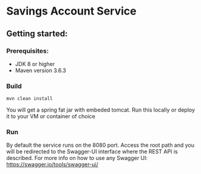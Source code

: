 # Savings Account Service

## Getting started:
### Prerequisites:
- JDK 8 or higher
- Maven version 3.6.3
### Build
```shell script
mvn clean install
```
You will get a spring fat jar with embeded tomcat. Run this locally or deploy it to your VM or container of choice

### Run
By default the service runs on the 8080 port.
Access the root path and you will be redirected to the Swagger-UI interface where the REST API is described.
For more info on how to use any Swagger UI: https://swagger.io/tools/swagger-ui/